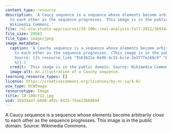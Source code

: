 ```yaml
---
content_type: resource
description: 'A Caucy sequence is a sequence whose elements become arbitrarily close
  to each other as the sequence progresses. This image is in the public domain. Source:
  Wikimedia Commons.'
file: /ol-ocw-studio-app/courses/18-100c-real-analysis-fall-2012/3b934aa7b6d8e92c843375ee21b68644_18-100cf12.jpg
file_size: 20563
file_type: image/jpeg
image_metadata:
  caption: 'A Cauchy sequence is a sequence whose elements become arbitrarily close
    to each other as the sequence progresses. (This image is in the public domain.
    Source: {{% resource_link "9163621e-0e9b-4c15-bcce-2e377fe168c9" "Wikimedia Commons"
    %}}.)'
  credit: 'This image is in the public domain. Source: Wikimedia Commons.'
  image-alt: An illustration of a Cauchy sequence.
learning_resource_types: []
license: https://creativecommons.org/licenses/by-nc-sa/4.0/
ocw_type: OCWImage
resourcetype: Image
title: 18-100cf12.jpg
uid: 3b934aa7-b6d8-e92c-8433-75ee21b68644
---
```

A Caucy sequence is a sequence whose elements become arbitrarily close to each other as the sequence progresses. This image is in the public domain. Source: Wikimedia Commons.